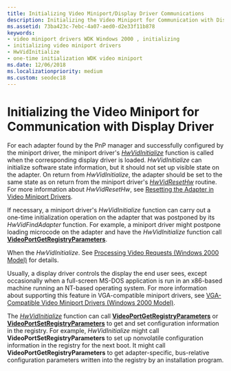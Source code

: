 ```yaml
---
title: Initializing Video Miniport/Display Driver Communications
description: Initializing the Video Miniport for Communication with Display Driver
ms.assetid: 73ba423c-7ebc-4a07-aed0-d2e33f11b878
keywords:
- video miniport drivers WDK Windows 2000 , initializing
- initializing video miniport drivers
- HwVidInitialize
- one-time initialization WDK video miniport
ms.date: 12/06/2018
ms.localizationpriority: medium
ms.custom: seodec18
---
```


# Initializing the Video Miniport for Communication with Display Driver

For each adapter found by the PnP manager and successfully configured by the miniport driver, the miniport driver's [*HwVidInitialize*](https://msdn.microsoft.com/library/windows/hardware/ff567345) function is called when the corresponding display driver is loaded. *HwVidInitialize* can initialize software state information, but it should not set up visible state on the adapter. On return from *HwVidInitialize*, the adapter should be set to the same state as on return from the miniport driver's [*HwVidResetHw*](https://msdn.microsoft.com/library/windows/hardware/ff567363) routine. For more information about *HwVidResetHw*, see [Resetting the Adapter in Video Miniport Drivers](resetting-the-adapter-in-video-miniport-drivers.md).

If necessary, a miniport driver's *HwVidInitialize* function can carry out a one-time initialization operation on the adapter that was postponed by its *HwVidFindAdapter* function. For example, a miniport driver might postpone loading microcode on the adapter and have the *HwVidInitialize* function call [**VideoPortGetRegistryParameters**](https://msdn.microsoft.com/library/windows/hardware/ff570316).

When the *HwVidInitialize*. See [Processing Video Requests (Windows 2000 Model)](processing-video-requests--windows-2000-model-.md) for details.

Usually, a display driver controls the display the end user sees, except occasionally when a full-screen MS-DOS application is run in an x86-based machine running an NT-based operating system. For more information about supporting this feature in VGA-compatible miniport drivers, see [VGA-Compatible Video Miniport Drivers (Windows 2000 Model)](vga-compatible-video-miniport-drivers--windows-2000-model-.md).

The [*HwVidInitialize*](https://msdn.microsoft.com/library/windows/hardware/ff567345) function can call [**VideoPortGetRegistryParameters**](https://msdn.microsoft.com/library/windows/hardware/ff570316) or [**VideoPortSetRegistryParameters**](https://msdn.microsoft.com/library/windows/hardware/ff570365) to get and set configuration information in the registry. For example, *HwVidInitialize* might call **VideoPortSetRegistryParameters** to set up nonvolatile configuration information in the registry for the next boot. It might call **VideoPortGetRegistryParameters** to get adapter-specific, bus-relative configuration parameters written into the registry by an installation program.

 

 





